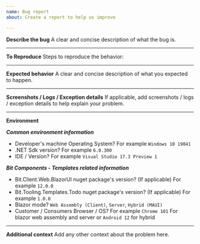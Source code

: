```yaml
---
name: Bug report
about: Create a report to help us improve

---
```


**Describe the bug**
A clear and concise description of what the bug is.

---

**To Reproduce**
Steps to reproduce the behavior:

---

**Expected behavior**
A clear and concise description of what you expected to happen.

---

**Screenshots / Logs / Exception details**
If applicable, add screenshots / logs / exception details to help explain your problem.

---

**Environment**

***Common environment information***
- Developer's machine Operating System? For example `Windows 10 19041`
- .NET Sdk version? For example `6.0.300`
- IDE / Version? For example `Visual Studio 17.3 Preview 1`

***Bit Components - Templates related information***
- Bit.Client.Web.BlazorUI nuget package's version? (If applicable) For example `12.0.0`
- Bit.Tooling.Templates.Todo nuget package's version? (If applicable) For example `1.0.0`
- Blazor mode? `Web Assembly (Client)`, `Server`, `Hybrid (MAUI)`
- Customer / Consumers Browser / OS? For example `Chrome 101` For blazor web assembly and server or `Android 12` for hybrid

---

**Additional context**
Add any other context about the problem here.

